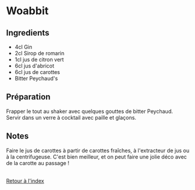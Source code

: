 # Woabbit

## Ingredients

- 4cl Gin
- 2cl Sirop de romarin
- 1cl jus de citron vert
- 6cl jus d'abricot
- 6cl jus de carottes
- Bitter Peychaud's

## Préparation

Frapper le tout au shaker avec quelques gouttes de bitter Peychaud. \
Servir dans un verre à cocktail avec paille et glaçons. 

## Notes

Faire le jus de carottes à partir de carottes fraîches, à l'extracteur de jus ou à la centrifugeuse. C'est bien meilleur, et on peut faire une jolie déco avec de la carotte au passage ! 

 \
[Retour à l'index](../index.md)

